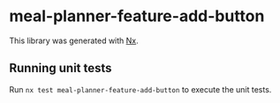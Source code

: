 # meal-planner-feature-add-button

This library was generated with [Nx](https://nx.dev).

## Running unit tests

Run `nx test meal-planner-feature-add-button` to execute the unit tests.

